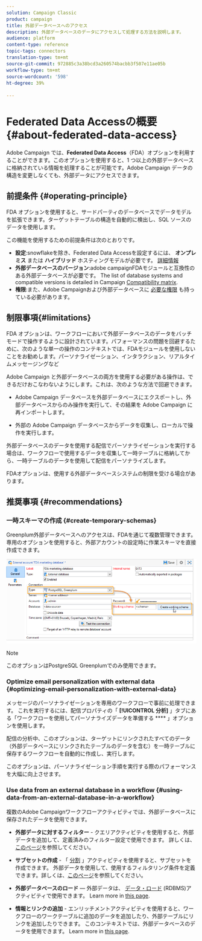 ```yaml
---
solution: Campaign Classic
product: campaign
title: 外部データベースへのアクセス
description: 外部データベースのデータにアクセスして処理する方法を説明します。
audience: platform
content-type: reference
topic-tags: connectors
translation-type: tm+mt
source-git-commit: 972885c3a38bcd3a260574bacbb3f507e11ae05b
workflow-type: tm+mt
source-wordcount: '598'
ht-degree: 39%

---
```



# Federated Data Accessの概要 {#about-federated-data-access}

Adobe Campaign では、**Federated Data Access**（FDA）オプションを利用することができます。このオプションを使用すると、1 つ以上の外部データベースに格納されている情報を処理することが可能です。Adobe Campaign データの構造を変更しなくても、外部データにアクセスできます。

## 前提条件 {#operating-principle}

FDA オプションを使用すると、サードパーティのデータベースでデータモデルを拡張できます。ターゲットテーブルの構造を自動的に検出し、SQL ソースのデータを使用します。

この機能を使用するための前提条件は次のとおりです。

* **設定**:snowflakeを除き、Federated Data Accessを設定するには、 **オンプレミス** または **ハイブリッド** ホスティングモデルが必要です。 [詳細情報](../../installation/using/hosting-models.md)
* **外部データベースのバージョン**:adobe campaignFDAモジュールと互換性のある外部データベースが必要です。 The list of database systems and compatible versions is detailed in Campaign [Compatibility matrix](../../rn/using/compatibility-matrix.md#FederatedDataAccessFDA).
* **権限**:また、Adobe Campaignおよび外部データベースに [必要な権限](../../installation/using/remote-database-access-rights.md) も持っている必要があります。

## 制限事項{#limitations}

FDA オプションは、ワークフローにおいて外部データベースのデータをバッチモードで操作するように設計されています。パフォーマンスの問題を回避するために、次のような単一の操作のコンテキストでは、FDAモジュールを使用しないことをお勧めします。パーソナライゼーション、インタラクション、リアルタイムメッセージングなど

Adobe Campaign と外部データベースの両方を使用する必要がある操作は、できるだけおこなわないようにします。これは、次のような方法で回避できます。

* Adobe Campaign データベースを外部データベースにエクスポートし、外部データベースからのみ操作を実行して、その結果を Adobe Campaign に再インポートします。

* 外部の Adobe Campaign データベースからデータを収集し、ローカルで操作を実行します。

外部データベースのデータを使用する配信でパーソナライゼーションを実行する場合は、ワークフローで使用するデータを収集して一時テーブルに格納してから、一時テーブルのデータを使用して配信をパーソナライズします。

FDAオプションは、使用する外部データベースシステムの制限を受ける場合があります。

## 推奨事項 {#recommendations}

### 一時スキーマの作成 {#create-temporary-schemas}

Greenplum外部データベースへのアクセスは、FDAを通じて複数管理できます。 専用のオプションを使用すると、外部アカウントの設定時に作業スキーマを直接作成できます。

![](assets/fda_work_table.png)

>[!NOTE]
>
>このオプションはPostgreSQL Greenplumでのみ使用できます。

### Optimize email personalization with external data {#optimizing-email-personalization-with-external-data}

メッセージのパーソナライゼーションを専用のワークフローで事前に処理できます。 これを実行するには、配信プロパティの「 **[!UICONTROL 分析]** 」タブにある「ワークフローを使用してパーソナライズデータを準備する **** 」オプションを使用します。

配信の分析中、このオプションは、ターゲットにリンクされたすべてのデータ（外部データベースにリンクされたテーブルのデータを含む）を一時テーブルに保存するワークフローを自動的に作成し、実行します。

このオプションは、パーソナライゼーション手順を実行する際のパフォーマンスを大幅に向上させます。

### Use data from an external database in a workflow {#using-data-from-an-external-database-in-a-workflow}

複数のAdobe Campaignワークフローアクティビティでは、外部データベースに保存されたデータを使用できます。

* **外部データに対するフィルター** - [](../../workflow/using/targeting-data.md#selecting-data) クエリアクティビティを使用すると、外部データを追加して、定義済みのフィルター設定で使用できます。 詳しくは、[このページ](../../workflow/using/targeting-data.md#selecting-data)を参照してください。

* **サブセットの作成** - 「 [分割](../../workflow/using/split.md) 」アクティビティを使用すると、サブセットを作成できます。 外部データを使用して、使用するフィルタリング条件を定義できます。詳しくは、[このページ](../../workflow/using/split.md)を参照してください。

* **外部データベースのロード** — 外部データは、 [データ・ロード](../../workflow/using/data-loading--rdbms-.md) (RDBMS)アクティビティで使用できます。 Learn more in [this page](../../workflow/using/data-loading--rdbms-.md).

* **情報とリンクの追加** - [](../../workflow/using/enrichment.md) エンリッチメントアクティビティを使用すると、ワークフローのワークテーブルに追加のデータを追加したり、外部テーブルにリンクを追加したりできます。 このコンテキストでは、外部データベースのデータを使用できます。 Learn more in [this page](../../workflow/using/enrichment.md).
